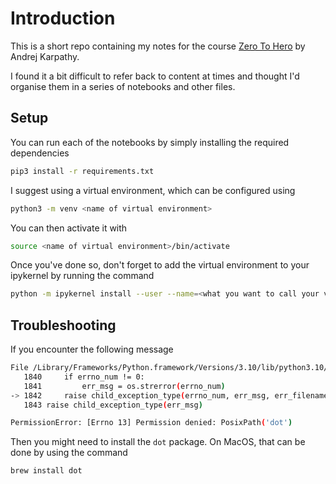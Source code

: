 # Introduction

This is a short repo containing my notes for the course [Zero To Hero](https://karpathy.ai/zero-to-hero.html) by Andrej Karpathy. 

I found it a bit difficult to refer back to content at times and thought I'd organise them in a series of notebooks and other files.

## Setup

You can run each of the notebooks by simply installing the required dependencies

```bash
pip3 install -r requirements.txt
```

I suggest using a virtual environment, which can be configured using

```bash
python3 -m venv <name of virtual environment>
```

You can then activate it with 

```bash
source <name of virtual environment>/bin/activate
```

Once you've done so, don't forget to add the virtual environment to your ipykernel by running the command 

```bash
python -m ipykernel install --user --name=<what you want to call your virtual env in jupyter notebook>
```



## Troubleshooting

If you encounter the following message

```bash
File /Library/Frameworks/Python.framework/Versions/3.10/lib/python3.10/subprocess.py:1842, in Popen._execute_child(self, args, executable, preexec_fn, close_fds, pass_fds, cwd, env, startupinfo, creationflags, shell, p2cread, p2cwrite, c2pread, c2pwrite, errread, errwrite, restore_signals, gid, gids, uid, umask, start_new_session)
   1840     if errno_num != 0:
   1841         err_msg = os.strerror(errno_num)
-> 1842     raise child_exception_type(errno_num, err_msg, err_filename)
   1843 raise child_exception_type(err_msg)

PermissionError: [Errno 13] Permission denied: PosixPath('dot')
```

Then you might need to install the `dot` package. On MacOS, that can be done by using the command 

```
brew install dot
```

